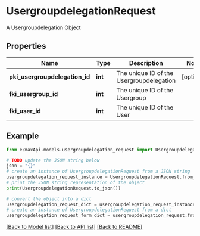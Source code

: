 # UsergroupdelegationRequest

A Usergroupdelegation Object

## Properties

Name | Type | Description | Notes
------------ | ------------- | ------------- | -------------
**pki_usergroupdelegation_id** | **int** | The unique ID of the Usergroupdelegation | [optional] 
**fki_usergroup_id** | **int** | The unique ID of the Usergroup | 
**fki_user_id** | **int** | The unique ID of the User | 

## Example

```python
from eZmaxApi.models.usergroupdelegation_request import UsergroupdelegationRequest

# TODO update the JSON string below
json = "{}"
# create an instance of UsergroupdelegationRequest from a JSON string
usergroupdelegation_request_instance = UsergroupdelegationRequest.from_json(json)
# print the JSON string representation of the object
print(UsergroupdelegationRequest.to_json())

# convert the object into a dict
usergroupdelegation_request_dict = usergroupdelegation_request_instance.to_dict()
# create an instance of UsergroupdelegationRequest from a dict
usergroupdelegation_request_form_dict = usergroupdelegation_request.from_dict(usergroupdelegation_request_dict)
```
[[Back to Model list]](../README.md#documentation-for-models) [[Back to API list]](../README.md#documentation-for-api-endpoints) [[Back to README]](../README.md)


